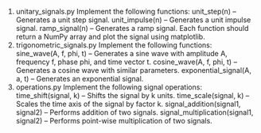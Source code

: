 1.	unitary_signals.py
Implement the following functions:
	unit_step(n) – Generates a unit step signal.
	unit_impulse(n) – Generates a unit impulse signal.
	ramp_signal(n) – Generates a ramp signal.
Each function should return a NumPy array and plot the signal using matplotlib.
2.	trigonometric_signals.py
Implement the following functions:
	sine_wave(A, f, phi, t) – Generates a sine wave with amplitude A, frequency f, phase phi, and time vector t.
	cosine_wave(A, f, phi, t) – Generates a cosine wave with similar parameters.
	exponential_signal(A, a, t) – Generates an exponential signal.
3.	operations.py
Implement the following signal operations:
	time_shift(signal, k) – Shifts the signal by k units.
	time_scale(signal, k) – Scales the time axis of the signal by factor k.
	signal_addition(signal1, signal2) – Performs addition of two signals.
	signal_multiplication(signal1, signal2) – Performs point-wise multiplication of two signals.